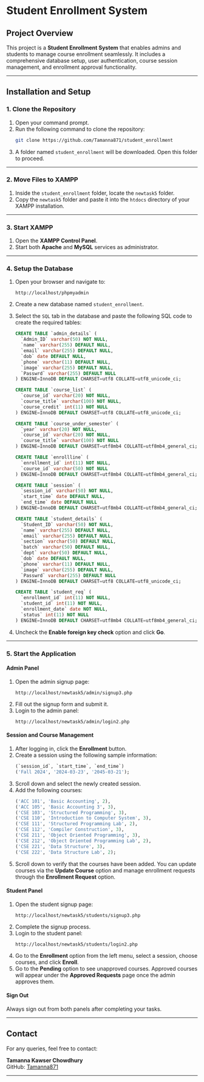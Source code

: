 
# **Student Enrollment System**

## **Project Overview**
This project is a **Student Enrollment System** that enables admins and students to manage course enrollment seamlessly. It includes a comprehensive database setup, user authentication, course session management, and enrollment approval functionality.

---

## **Installation and Setup**

### **1. Clone the Repository**
1. Open your command prompt.
2. Run the following command to clone the repository:
   ```bash
   git clone https://github.com/Tamanna871/student_enrollment
   ```
3. A folder named `student_enrollment` will be downloaded. Open this folder to proceed.

---

### **2. Move Files to XAMPP**
1. Inside the `student_enrollment` folder, locate the `newtask5` folder.
2. Copy the `newtask5` folder and paste it into the `htdocs` directory of your XAMPP installation.

---

### **3. Start XAMPP**
1. Open the **XAMPP Control Panel**.
2. Start both **Apache** and **MySQL** services as administrator.

---

### **4. Setup the Database**
1. Open your browser and navigate to:
   ```
   http://localhost/phpmyadmin
   ```
2. Create a new database named `student_enrollment`.
3. Select the `SQL` tab in the database and paste the following SQL code to create the required tables:

   ```sql
   CREATE TABLE `admin_details` (
     `Admin_ID` varchar(50) NOT NULL,
     `name` varchar(255) DEFAULT NULL,
     `email` varchar(255) DEFAULT NULL,
     `dob` date DEFAULT NULL,
     `phone` varchar(11) DEFAULT NULL,
     `image` varchar(255) DEFAULT NULL,
     `Passwrd` varchar(255) DEFAULT NULL
   ) ENGINE=InnoDB DEFAULT CHARSET=utf8 COLLATE=utf8_unicode_ci;

   CREATE TABLE `course_list` (
     `course_id` varchar(20) NOT NULL,
     `course_title` varchar(100) NOT NULL,
     `course_credit` int(11) NOT NULL
   ) ENGINE=InnoDB DEFAULT CHARSET=utf8 COLLATE=utf8_unicode_ci;

   CREATE TABLE `course_under_semester` (
     `year` varchar(20) NOT NULL,
     `course_id` varchar(20) NOT NULL,
     `course_title` varchar(100) NOT NULL
   ) ENGINE=InnoDB DEFAULT CHARSET=utf8mb4 COLLATE=utf8mb4_general_ci;

   CREATE TABLE `enrollline` (
     `enrollment_id` int(11) NOT NULL,
     `course_id` varchar(50) NOT NULL
   ) ENGINE=InnoDB DEFAULT CHARSET=utf8mb4 COLLATE=utf8mb4_general_ci;

   CREATE TABLE `session` (
     `session_id` varchar(50) NOT NULL,
     `start_time` date DEFAULT NULL,
     `end_time` date DEFAULT NULL
   ) ENGINE=InnoDB DEFAULT CHARSET=utf8mb4 COLLATE=utf8mb4_general_ci;

   CREATE TABLE `student_details` (
     `Student_ID` varchar(50) NOT NULL,
     `name` varchar(255) DEFAULT NULL,
     `email` varchar(255) DEFAULT NULL,
     `section` varchar(50) DEFAULT NULL,
     `batch` varchar(50) DEFAULT NULL,
     `dept` varchar(50) DEFAULT NULL,
     `dob` date DEFAULT NULL,
     `phone` varchar(11) DEFAULT NULL,
     `image` varchar(255) DEFAULT NULL,
     `Passwrd` varchar(255) DEFAULT NULL
   ) ENGINE=InnoDB DEFAULT CHARSET=utf8 COLLATE=utf8_unicode_ci;

   CREATE TABLE `student_req` (
     `enrollment_id` int(11) NOT NULL,
     `student_id` int(11) NOT NULL,
     `enrollment_date` date NOT NULL,
     `status` int(11) NOT NULL
   ) ENGINE=InnoDB DEFAULT CHARSET=utf8mb4 COLLATE=utf8mb4_general_ci;
   ```
4. Uncheck the **Enable foreign key check** option and click **Go**.

---

### **5. Start the Application**

#### **Admin Panel**
1. Open the admin signup page:
   ```
   http://localhost/newtask5/admin/signup3.php
   ```
2. Fill out the signup form and submit it.
3. Login to the admin panel:
   ```
   http://localhost/newtask5/admin/login2.php
   ```

#### **Session and Course Management**
1. After logging in, click the **Enrollment** button.
2. Create a session using the following sample information:
   ```sql
   (`session_id`, `start_time`, `end_time`) 
   ('Fall 2024', '2024-03-23', '2045-03-21');
   ```
3. Scroll down and select the newly created session.
4. Add the following courses:
   ```sql
   ('ACC 101', 'Basic Accounting', 2),
   ('ACC 105', 'Basic Accounting 3', 3),
   ('CSE 103', 'Structured Programming', 3),
   ('CSE 110', 'Introduction to Computer System', 3),
   ('CSE 111', 'Structured Programming Lab', 2),
   ('CSE 112', 'Compiler Construction', 3),
   ('CSE 211', 'Object Oriented Programming', 3),
   ('CSE 212', 'Object Oriented Programming Lab', 2),
   ('CSE 221', 'Data Structure', 3),
   ('CSE 222', 'Data Structure Lab', 2);
   ```
5. Scroll down to verify that the courses have been added. You can update courses via the **Update Course** option and manage enrollment requests through the **Enrollment Request** option.

#### **Student Panel**
1. Open the student signup page:
   ```
   http://localhost/newtask5/students/signup3.php
   ```
2. Complete the signup process.
3. Login to the student panel:
   ```
   http://localhost/newtask5/students/login2.php
   ```
4. Go to the **Enrollment** option from the left menu, select a session, choose courses, and click **Enroll**.
5. Go to the **Pending** option to see unapproved courses. Approved courses will appear under the **Approved Requests** page once the admin approves them.

#### **Sign Out**
Always sign out from both panels after completing your tasks.

---

## **Contact**
For any queries, feel free to contact:

**Tamanna Kawser Chowdhury**  
GitHub: [Tamanna871](https://github.com/Tamanna871)

---
